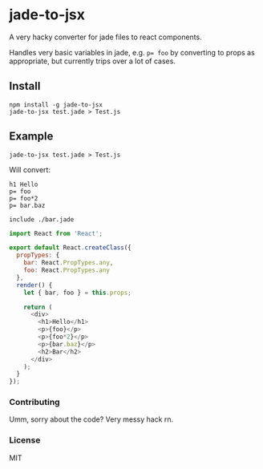 # jade-to-jsx

A very hacky converter for jade files to react components.

Handles very basic variables in jade, e.g. `p= foo` by converting to props as appropriate, but currently trips over a lot of cases.

## Install
```shell
npm install -g jade-to-jsx
jade-to-jsx test.jade > Test.js
```

## Example

```shell
jade-to-jsx test.jade > Test.js
```

Will convert:

```jade
h1 Hello
p= foo
p= foo*2
p= bar.baz

include ./bar.jade
```

```javascript
import React from 'React';

export default React.createClass({
  propTypes: {
    bar: React.PropTypes.any,
    foo: React.PropTypes.any
  },
  render() {
    let { bar, foo } = this.props;

    return (
      <div>
        <h1>Hello</h1>
        <p>{foo}</p>
        <p>{foo*2}</p>
        <p>{bar.baz}</p>
        <h2>Bar</h2>
      </div>
    );
  }
});
```

### Contributing

Umm, sorry about the code? Very messy hack rn.

### License

MIT
